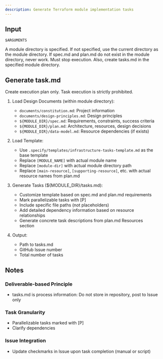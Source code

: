 ```yaml
---
description: Generate Terraform module implementation tasks
---
```


## Input

```text
$ARGUMENTS
```

A module directory is specified. If not specified, use the current directory as the module directory.
If spec.md and plan.md do not exist in the module directory, never work. Must stop execution.
Also, create tasks.md in the specified module directory.


## Generate task.md

Create execution plan only. Task execution is strictly prohibited.

1. Load Design Documents (within module directory):
   - `documents/constitution.md`: Project information
   - `documents/design-principles.md`: Design principles
   - `${MODULE_DIR}/spec.md`: Requirements, constraints, success criteria
   - `${MODULE_DIR}/plan.md`: Architecture, resources, design decisions
   - `${MODULE_DIR}/data-model.md`: Resource dependencies (if exists)

2. Load Template:
   - Use `.specify/templates/infrastructure-tasks-template.md` as the base template
   - Replace `[MODULE_NAME]` with actual module name
   - Replace `[module-dir]` with actual module directory path
   - Replace `[main-resource]`, `[supporting-resource]`, etc. with actual resource names from plan.md

3. Generate Tasks (${MODULE_DIR}/tasks.md):
   - Customize template based on spec.md and plan.md requirements
   - Mark parallelizable tasks with [P]
   - Include specific file paths (not placeholders)
   - Add detailed dependency information based on resource relationships
   - Generate concrete task descriptions from plan.md Resources section

4. Output:
   - Path to tasks.md
   - GitHub Issue number
   - Total number of tasks

## Notes

### Deliverable-based Principle
- tasks.md is process information: Do not store in repository, post to Issue only

### Task Granularity
- Parallelizable tasks marked with [P]
- Clarify dependencies

### Issue Integration
- Update checkmarks in Issue upon task completion (manual or script)
